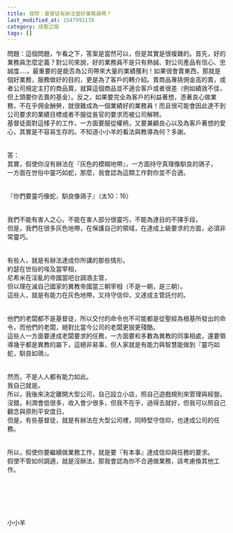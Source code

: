 ```yaml
---
title: 發問：基督徒有辦法當好業務員嗎？
last_modified_at: 1547992178
category: 成聖之路
tags: []
---
```


<p>問題：這個問題，乍看之下，答案是當然可以，但是其實是很複雜的。首先，好的業務員怎麼定義？對公司來說，好的業務員不是只有熱誠、對公司產品有信心、忠誠度....，最重要的是能否為公司帶來大量的業績獲利！如果很會賣東西，那就是個好業務，服務做好的目的，更是為了客戶的轉介紹。賣商品專挑佣金高的賣，或者公司規定主打的商品賣，就算這個商品並不適合客戶或者很差（例如績效不佳，但上頭要你去賣的基金）。反之，如果要完全為客戶的利益著想，憑著良心做業務，不在乎佣金酬勞，就很難成為一個業績好的業務員！而且很可能會因此達不到公司要求的業績目標或者不服從長官的要求而被公司解聘。 <br/>基督徒面對這樣子的工作，一方面要服從權柄，又要兼顧良心以及為客戶著想的愛心，其實是不容易生存的。不知道小小羊的看法與教導為何？多謝。<br/> <!--more--> <br/> <br/>答：<br/>其實，假使你沒有辦法在『灰色的模糊地帶』，一方面持守真理像馴良的鴿子，<br/>一方面在世俗中靈巧如蛇，那麼，我會認為這類工作對你並不合適。<br/> <br/> <br/>『你們要靈巧像蛇，馴良像鴿子』（太10：16）<br/> <br/> <br/>我們不能有害人之心，不能在害人部分很靈巧，不能為達目的不擇手段，<br/>但是，我們在很多灰色地帶，在保護自己的領域，在達成上級要求的方面，必須非常靈巧。<br/> <br/> <br/>有些人，就是有辦法達成你所講的那些情形。<br/>約瑟在世俗的埃及當宰相，<br/>尼希米在淫亂的帝國當吧台調酒主管，<br/>但以理在滅自己國家的異教帝國當三朝宰相（不是一朝，是三朝）。<br/>這些人，就是有能力在灰色地帶，又持守信仰，又達成主管託付的。<br/> <br/> <br/>他們的老闆都不是基督徒，所以交付的命令也不可能都是從聖經為根基所發出的命令，而他們的老闆，絕對比當今公司的老闆更狠更殘酷。<br/>這些人一方面要達成老闆要求的任務，一方面要和多數為異教的同事相處，還要領導幾乎都是異教的屬下，這絕非易事，但人家就是有能力與智慧能做到『靈巧如蛇，馴良如鴿』。<br/> <br/> <br/>然而，不是人人都有能力如此。<br/>我自己就是。<br/>所以，我後來決定離開大型公司，自己設立小店，照自己遊戲規則來管理與經營。<br/>沒錯，利潤會低很多，收入會少很多，但我不在乎，過得去就好，但我可以照自己觀念與原則平安度日。<br/>但是，有些基督徒，就是有辦法在大型公司裡，同時堅守信仰，也達成公司的任務。<br/> <br/> <br/>所以，假使你要繼續做業務工作，就是要『有本事』達成信仰與任務的要求。<br/>假使不管如何調適，就是沒辦法，那我會認為你不合適做業務，該考慮換其他工作。<br/> <br/> <br/> <br/> <br/><br/> <br/>小小羊<br/> <br/> <br/> <br/> <br/> <br/> <br/> 
</p>
